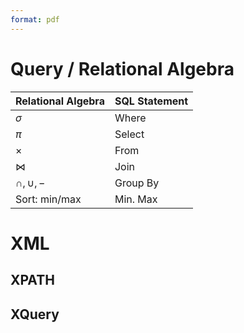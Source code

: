 ```yaml
---
format: pdf
---
```


# Query / Relational Algebra

| Relational Algebra | SQL Statement |
| ------------------ | ------------- |
| $\sigma$           | Where         |
| $\pi$              | Select        |
| $\times$           | From          |
| $\bowtie$          | Join          |
| $\cap, \cup, -$    | Group By      |
| Sort: min/max      | Min. Max      |


# XML


## XPATH

## XQuery

